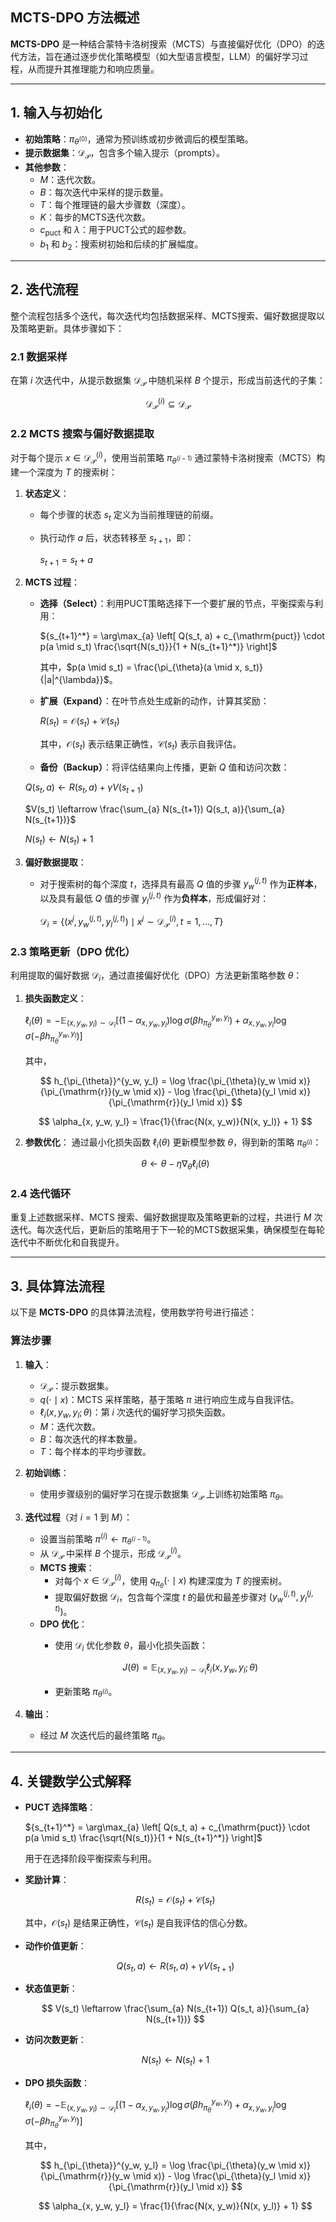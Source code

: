 
## **MCTS-DPO 方法概述**

**MCTS-DPO** 是一种结合蒙特卡洛树搜索（MCTS）与直接偏好优化（DPO）的迭代方法，旨在通过逐步优化策略模型（如大型语言模型，LLM）的偏好学习过程，从而提升其推理能力和响应质量。

---

## **1. 输入与初始化**

- **初始策略**：$\pi_{\theta^{(0)}}$，通常为预训练或初步微调后的模型策略。
- **提示数据集**：$\mathcal{D}_{\mathcal{P}}$，包含多个输入提示（prompts）。
- **其他参数**：
  - $M$：迭代次数。
  - $B$：每次迭代中采样的提示数量。
  - $T$：每个推理链的最大步骤数（深度）。
  - $K$：每步的MCTS迭代次数。
  - $c_{\mathrm{puct}}$ 和 $\lambda$：用于PUCT公式的超参数。
  - $b_1$ 和 $b_2$：搜索树初始和后续的扩展幅度。

---

## **2. 迭代流程**

整个流程包括多个迭代，每次迭代均包括数据采样、MCTS搜索、偏好数据提取以及策略更新。具体步骤如下：

### **2.1 数据采样**

在第 $i$ 次迭代中，从提示数据集 $\mathcal{D}_{\mathcal{P}}$ 中随机采样 $B$ 个提示，形成当前迭代的子集：

$$
\mathcal{D}_{\mathcal{P}}^{(i)} \subseteq \mathcal{D}_{\mathcal{P}}
$$

### **2.2 MCTS 搜索与偏好数据提取**

对于每个提示 $x \in \mathcal{D}_{\mathcal{P}}^{(i)}$，使用当前策略 $\pi_{\theta^{(i-1)}}$ 通过蒙特卡洛树搜索（MCTS）构建一个深度为 $T$ 的搜索树：

1. **状态定义**：
   - 每个步骤的状态 $s_t$ 定义为当前推理链的前缀。
   - 执行动作 $a$ 后，状态转移至 $s_{t+1}$，即：

     $s_{t+1} = s_t + a$

2. **MCTS 过程**：
   - **选择（Select）**：利用PUCT策略选择下一个要扩展的节点，平衡探索与利用：

     
     ${s_{t+1}^*} = \arg\max_{a} \left[ Q(s_t, a) + c_{\mathrm{puct}} \cdot p(a \mid s_t) \frac{\sqrt{N(s_t)}}{1 + N(s_{t+1}^*)} \right]$
    

     其中，$p(a \mid s_t) = \frac{\pi_{\theta}(a \mid x, s_t)}{|a|^{\lambda}}$。

   - **扩展（Expand）**：在叶节点处生成新的动作，计算其奖励：

     $R(s_t) = \mathcal{O}(s_t) + \mathcal{C}(s_t)$

     其中，$\mathcal{O}(s_t)$ 表示结果正确性，$\mathcal{C}(s_t)$ 表示自我评估。

   - **备份（Backup）**：将评估结果向上传播，更新 $Q$ 值和访问次数：

    $Q(s_t, a) \leftarrow R(s_t, a) + \gamma V(s_{t+1})$

    $V(s_t) \leftarrow \frac{\sum_{a} N(s_{t+1}) Q(s_t, a)}{\sum_{a} N(s_{t+1})}$

    $N(s_t) \leftarrow N(s_t) + 1$

3. **偏好数据提取**：
   - 对于搜索树的每个深度 $t$，选择具有最高 $Q$ 值的步骤 $y_w^{(j,t)}$ 作为**正样本**，以及具有最低 $Q$ 值的步骤 $y_l^{(j,t)}$ 作为**负样本**，形成偏好对：
     
     $\mathcal{D}_i = \left\{(x^j, y_w^{(j,t)}, y_l^{(j,t)}) \mid x^j \sim \mathcal{D}_{\mathcal{P}}^{(i)}, t = 1, \ldots, T \right\}$

### **2.3 策略更新（DPO 优化）**

利用提取的偏好数据 $\mathcal{D}_i$，通过直接偏好优化（DPO）方法更新策略参数 $\theta$：

1. **损失函数定义**：

   
   $\ell_{i}(\theta) = -\mathbb{E}_{(x,y_w,y_l)\sim\mathcal{D}_i} \left[(1 - \alpha_{x, y_w, y_l}) \log \sigma (\beta h_{\pi_{\theta}}^{y_w, y_l}) + \alpha_{x, y_w, y_l} \log \sigma (-\beta h_{\pi_{\theta}}^{y_w, y_l}) \right]$

   其中，

   $$
   h_{\pi_{\theta}}^{y_w, y_l} = \log \frac{\pi_{\theta}(y_w \mid x)}{\pi_{\mathrm{r}}(y_w \mid x)} - \log \frac{\pi_{\theta}(y_l \mid x)}{\pi_{\mathrm{r}}(y_l \mid x)}
   $$

   $$
   \alpha_{x, y_w, y_l} = \frac{1}{\frac{N(x, y_w)}{N(x, y_l)} + 1}
   $$

2. **参数优化**：
   通过最小化损失函数 $\ell_i(\theta)$ 更新模型参数 $\theta$，得到新的策略 $\pi_{\theta^{(i)}}$：

   $$
   \theta \leftarrow \theta - \eta \nabla_\theta \ell_i(\theta)
   $$

### **2.4 迭代循环**

重复上述数据采样、MCTS 搜索、偏好数据提取及策略更新的过程，共进行 $M$ 次迭代。每次迭代后，更新后的策略用于下一轮的MCTS数据采集，确保模型在每轮迭代中不断优化和自我提升。

---

## **3. 具体算法流程**

以下是 **MCTS-DPO** 的具体算法流程，使用数学符号进行描述：

### **算法步骤**

1. **输入**：
   - $\mathcal{D}_{\mathcal{P}}$：提示数据集。
   - $q(\cdot \mid x)$：MCTS 采样策略，基于策略 $\pi$ 进行响应生成与自我评估。
   - $\ell_i(x, y_w, y_l; \theta)$：第 $i$ 次迭代的偏好学习损失函数。
   - $M$：迭代次数。
   - $B$：每次迭代的样本数量。
   - $T$：每个样本的平均步骤数。

2. **初始训练**：
   - 使用步骤级别的偏好学习在提示数据集 $\mathcal{D}_{\mathcal{P}}$ 上训练初始策略 $\pi_{\theta}$。

3. **迭代过程**（对 $i = 1$ 到 $M$）：
   - 设置当前策略 $\pi^{(i)} \leftarrow \pi_{\theta^{(i-1)}}$。
   - 从 $\mathcal{D}_{\mathcal{P}}$ 中采样 $B$ 个提示，形成 $\mathcal{D}_{\mathcal{P}}^{(i)}$。
   - **MCTS 搜索**：
     - 对每个 $x \in \mathcal{D}_{\mathcal{P}}^{(i)}$，使用 $q_{\pi_{\theta}}(\cdot \mid x)$ 构建深度为 $T$ 的搜索树。
     - 提取偏好数据 $\mathcal{D}_i$，包含每个深度 $t$ 的最优和最差步骤对 $(y_w^{(j,t)}, y_l^{(j,t)})$。
   - **DPO 优化**：
     - 使用 $\mathcal{D}_i$ 优化参数 $\theta$，最小化损失函数：

       $$
       J(\theta) = \mathbb{E}_{(x, y_w, y_l) \sim \mathcal{D}_i} \ell_i(x, y_w, y_l; \theta)
       $$

     - 更新策略 $\pi_{\theta^{(i)}}$。

4. **输出**：
   - 经过 $M$ 次迭代后的最终策略 $\pi_{\theta}$。

---

## **4. 关键数学公式解释**

- **PUCT 选择策略**：

  ${s_{t+1}^*} = \arg\max_{a} \left[ Q(s_t, a) + c_{\mathrm{puct}} \cdot p(a \mid s_t) \frac{\sqrt{N(s_t)}}{1 + N(s_{t+1}^*)} \right]$

  用于在选择阶段平衡探索与利用。

- **奖励计算**：

  $$
  R(s_t) = \mathcal{O}(s_t) + \mathcal{C}(s_t)
  $$

  其中，$\mathcal{O}(s_t)$ 是结果正确性，$\mathcal{C}(s_t)$ 是自我评估的信心分数。

- **动作价值更新**：

  $$
  Q(s_t, a) \leftarrow R(s_t, a) + \gamma V(s_{t+1})
  $$

- **状态值更新**：

  $$
  V(s_t) \leftarrow \frac{\sum_{a} N(s_{t+1}) Q(s_t, a)}{\sum_{a} N(s_{t+1})}
  $$

- **访问次数更新**：

  $$
  N(s_t) \leftarrow N(s_t) + 1
  $$

- **DPO 损失函数**：

  $\ell_{i}(\theta) = -\mathbb{E}_{(x,y_w,y_l)\sim\mathcal{D}_i} \left[(1 - \alpha_{x, y_w, y_l}) \log \sigma (\beta h_{\pi_{\theta}}^{y_w, y_l}) + \alpha_{x, y_w, y_l} \log \sigma (-\beta h_{\pi_{\theta}}^{y_w, y_l}) \right]$

  其中，

  $$
  h_{\pi_{\theta}}^{y_w, y_l} = \log \frac{\pi_{\theta}(y_w \mid x)}{\pi_{\mathrm{r}}(y_w \mid x)} - \log \frac{\pi_{\theta}(y_l \mid x)}{\pi_{\mathrm{r}}(y_l \mid x)}
  $$

  $$
  \alpha_{x, y_w, y_l} = \frac{1}{\frac{N(x, y_w)}{N(x, y_l)} + 1}
  $$

